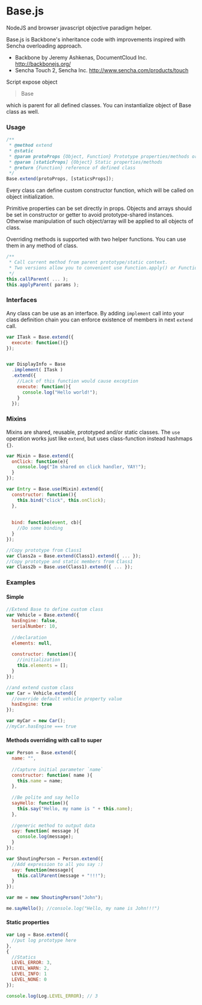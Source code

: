 Base.js
======

NodeJS and browser javascript objective paradigm helper.


Base.js is Backbone's inheritance code with improvements inspired with Sencha overloading approach.

* Backbone by Jeremy Ashkenas, DocumentCloud Inc. http://backbonejs.org/
* Sencha Touch 2, Sencha Inc. http://www.sencha.com/products/touch


Script expose object 

>Base

which is parent for all defined classes. You can instantialize object of Base class as well.

### Usage ###

```javascript
/**
 * @method extend
 * @static
 * @param protoProps {Object, Function} Prototype properties/methods or class from which to copy prototype
 * @param [staticProps] {Object} Static properties/methods
 * @return {Function} reference of defined class
 */
Base.extend(protoProps, [staticsProps]);

```

Every class can define custom constructor function, which will be called on object initialization.

Primitive properties can be set directly in props. 
Objects and arrays should be set in constructor or getter to avoid prototype-shared instances. 
Otherwise manipulation of such object/array will be applied to all objects of class.

Overriding methods is supported with two helper functions. You can use them in any method of class.
```javascript
/**
 * Call current method from parent prototype/static context. 
 * Two versions allow you to convenient use Function.apply() or Function.call() way
 */
this.callParent( ... );
this.applyParent( params );

```

### Interfaces ###

Any class can be use as an interface. By adding `implement` call into your class definition chain you can enforce existence of members in next `extend` call.

```javascript
var ITask = Base.extend({
  execute: function(){}
});


var DisplayInfo = Base
  .implement( ITask )
  .extend({
    //Lack of this function would cause exception
    execute: function(){
      console.log("Hello world!");
    }
  });
```


### Mixins ###
Mixins are shared, reusable, prototyped and/or static classes. The `use` operation works just like `extend`, but uses class-function instead hashmaps `{}`.

```javascript
var Mixin = Base.extend({
  onClick: function(e){
    console.log("Im shared on click handler, YAY!");
  }
});

var Entry = Base.use(Mixin).extend({
  constructor: function(){
    this.bind("click", this.onClick);
  },
  
  
  bind: function(event, cb){
    //Do some binding
  }
});
```


```javascript
//Copy prototype from Class1
var Class2a = Base.extend(Class1).extend({ ... });
//Copy prototype and static members from Class1
var Class2b = Base.use(Class1).extend({ ... });
```




### Examples ###


#### Simple ####
```javascript
//Extend Base to define custom class
var Vehicle = Base.extend({
  hasEngine: false,
  serialNumber: 10,
  
  //declaration
  elements: null,
  
  constructor: function(){
    //initialization
    this.elements = [];
  }
});

//and extend custom class
var Car = Vehicle.extend({
  //override default vehicle property value
  hasEngine: true
});

var myCar = new Car();
//myCar.hasEngine === true
```

#### Methods overriding with call to super ####
```javascript
var Person = Base.extend({
  name: "",
  
  //Capture initial parameter `name`
  constructor: function( name ){
    this.name = name;
  },
  
  //Be polite and say hello
  sayHello: function(){
    this.say("Hello, my name is " + this.name);
  },
  
  //generic method to output data
  say: function( message ){
    console.log(message);
  }
});

var ShoutingPerson = Person.extend({
  //Add expression to all you say :)
  say: function(message){
    this.callParent(message + "!!!");
  }
});

var me = new ShoutingPerson("John");

me.sayHello(); //console.log("Hello, my name is John!!!")
```

#### Static properties ####
```javascript
var Log = Base.extend({
  //put log prototype here
},
{
  //Statics
  LEVEL_ERROR: 3,
  LEVEL_WARN: 2,
  LEVEL_INFO: 1
  LEVEL_NONE: 0
});

console.log(Log.LEVEL_ERROR); // 3
```
